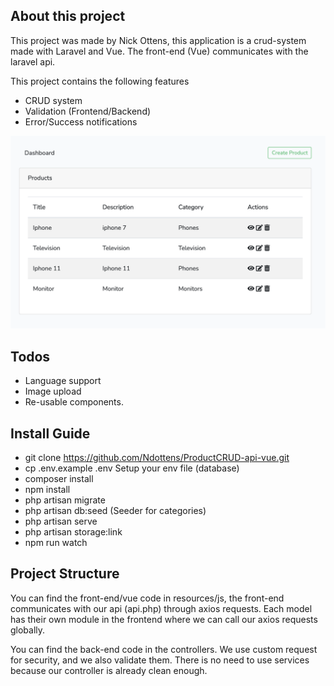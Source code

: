 ## About this project

This project was made by Nick Ottens, this application is a crud-system made with Laravel and Vue. The front-end (Vue) communicates with the laravel api.

This project contains the following features
- CRUD system
- Validation (Frontend/Backend)
- Error/Success notifications

![dashboard](dashboard.png)

## Todos
- Language support
- Image upload
- Re-usable components.

## Install Guide

- git clone https://github.com/Ndottens/ProductCRUD-api-vue.git
- cp .env.example .env
Setup your env file (database)
- composer install
- npm install
- php artisan migrate
- php artisan db:seed (Seeder for categories)
- php artisan serve
- php artisan storage:link 
- npm run watch

## Project Structure

You can find the front-end/vue code in resources/js, the front-end communicates with our api (api.php) through axios requests.
Each model has their own module in the frontend where we can call our axios requests globally.

You can find the back-end code in the controllers. We use custom request for security, and we also validate them. There is no need to use services because our controller is already clean enough. 



